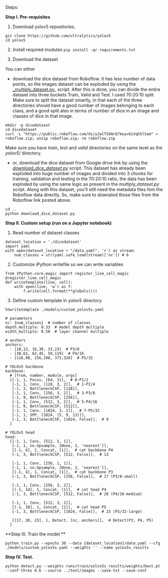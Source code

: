 Steps:

**Step I. Pre-requisites**

1. Download yolov5 repositories.
```
git clone https://github.com/ultralytics/yolov5
cd yolov5
```
2. Install required modules
```pip install -qr requirements.txt```

3. Download the dataset

You can either

* download the dice dataset from Roboflow. It has less number of data points, so the images dataset can be exploded by using the [_multiply_dataset.py](https://github.com/guptaaka/dice-detection-using-YOLOv5/blob/master/multiply_dataset.py)_ script. After this is done, you can divide the entire dataset into three buckets Train, Valid and Test. I used 70:20:10 split. Make sure to split the dataset smartly, in that each of the three directories should have a good number of images belonging to each class, and a good split also in terms of number of dice in an image and classes of dice in that image.

```
mkdir -p dicedataset
cd dicedataset
curl -L "https://public.roboflow.com/ds/yJwlTSkNrQ?key=OiVqh5lSem" > roboflow.zip; unzip roboflow.zip; rm roboflow.zip
```
Make sure you have *train*, *test* and *valid* directories on the same level as the *yolov5/* directory.

* or, download the dice dataset from Google drive link by using the _[download_dice_dataset.py](https://github.com/guptaaka/dice-detection-using-YOLOv5/blob/master/download_dice_dataset.py)_ script. This dataset has already been exploded into huge number of images and divided into 3 chunks for training, validation and testing in the 70:20:10 ratio, the data has been exploded by using the same logic as present in the _multiply_dataset.py_ script. Along with this dataset, you'll still need the metadata files fom the Roboflow data directly. So, make sure to downalod those files from the Roboflow link posted above.

```
cd ..
python download_dice_dataset.py
```

**Step II. Custom setup (run on a Jupyter notebook)**
1. Read number of dataset classes
```
dataset_location = './dicedataset'
import yaml
with open(dataset_location + "/data.yaml", 'r') as stream:
    num_classes = str(yaml.safe_load(stream)['nc']) # 6
```

2. Customize iPython writefile so we can write variables
```
from IPython.core.magic import register_line_cell_magic
@register_line_cell_magic
def writetemplate(line, cell):
    with open(line, 'w') as f:
        f.write(cell.format(**globals()))
```

3. Define custom template in yolov5 directory
```
%%writetemplate ./models/custom_yolov5s.yaml

# parameters
nc: {num_classes}  # number of classes
depth_multiple: 0.33  # model depth multiple
width_multiple: 0.50  # layer channel multiple

# anchors
anchors:
  - [10,13, 16,30, 33,23]  # P3/8
  - [30,61, 62,45, 59,119]  # P4/16
  - [116,90, 156,198, 373,326]  # P5/32

# YOLOv5 backbone
backbone:
  # [from, number, module, args]
  [[-1, 1, Focus, [64, 3]],  # 0-P1/2
   [-1, 1, Conv, [128, 3, 2]],  # 1-P2/4
   [-1, 3, BottleneckCSP, [128]],
   [-1, 1, Conv, [256, 3, 2]],  # 3-P3/8
   [-1, 9, BottleneckCSP, [256]],
   [-1, 1, Conv, [512, 3, 2]],  # 5-P4/16
   [-1, 9, BottleneckCSP, [512]],
   [-1, 1, Conv, [1024, 3, 2]],  # 7-P5/32
   [-1, 1, SPP, [1024, [5, 9, 13]]],
   [-1, 3, BottleneckCSP, [1024, False]],  # 9
  ]

# YOLOv5 head
head:
  [[-1, 1, Conv, [512, 1, 1]],
   [-1, 1, nn.Upsample, [None, 2, 'nearest']],
   [[-1, 6], 1, Concat, [1]],  # cat backbone P4
   [-1, 3, BottleneckCSP, [512, False]],  # 13

   [-1, 1, Conv, [256, 1, 1]],
   [-1, 1, nn.Upsample, [None, 2, 'nearest']],
   [[-1, 4], 1, Concat, [1]],  # cat backbone P3
   [-1, 3, BottleneckCSP, [256, False]],  # 17 (P3/8-small)

   [-1, 1, Conv, [256, 3, 2]],
   [[-1, 14], 1, Concat, [1]],  # cat head P4
   [-1, 3, BottleneckCSP, [512, False]],  # 20 (P4/16-medium)

   [-1, 1, Conv, [512, 3, 2]],
   [[-1, 10], 1, Concat, [1]],  # cat head P5
   [-1, 3, BottleneckCSP, [1024, False]],  # 23 (P5/32-large)

   [[17, 20, 23], 1, Detect, [nc, anchors]],  # Detect(P3, P4, P5)
  ]
```

**Step III. Train the model **
```
python train.py --epochs 30 --data {dataset_location}/data.yaml --cfg ./models/custom_yolov5s.yaml --weights '' --name yolov5s_results
```

**Step IV. Test.**
```
python detect.py --weights runs/train/yolov5s_results/weights/best.pt --conf-thres 0.6 --source ../test/images --save-txt --save-conf
```

